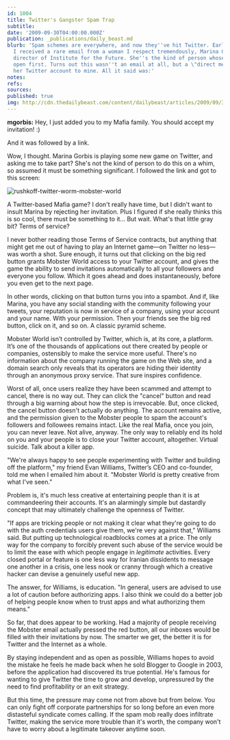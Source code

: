 ```yaml
---
id: 1004
title: Twitter's Gangster Spam Trap
subtitle: 
date: '2009-09-30T04:00:00.000Z'
publication: _publications/daily_beast.md
blurb: 'Spam schemes are everywhere, and now they''ve hit Twitter. Early Monday morning,
  I received a rare email from a woman I respect tremendously, Marina Gorbis, executive
  director of Institute for the Future. She''s the kind of person whose emails you
  open first. Turns out this wasn''t an email at all, but a \"direct message\" from
  her Twitter account to mine. All it said was:'
notes: 
refs: 
sources: 
published: true
img: http://cdn.thedailybeast.com/content/dailybeast/articles/2009/09/30/a-tweet-you-cant-refuse/_jcr_content/body/image_1.img.503.jpg/1337256000000.cached.jpg
---
```

**mgorbis:** Hey, I just added you to my Mafia family. You should accept my invitation! :)

And it was followed by a link.

Wow, I thought. Marina Gorbis is playing some new game on Twitter, and asking me to take part? She's not the kind of person to do this on a whim, so assumed it must be something significant. I followed the link and got to this screen:

![rushkoff-twitter-worm-mobster-world](http://cdn.thedailybeast.com/content/dailybeast/articles/2009/09/30/a-tweet-you-cant-refuse/_jcr_content/body/image_1.img.503.jpg/1337256000000.cached.jpg "rushkoff-twitter-worm-mobster-world")

A Twitter-based Mafia game? I don't really have time, but I didn't want to insult Marina by rejecting her invitation. Plus I figured if she really thinks this is so cool, there must be something to it... But wait. What's that little gray bit? Terms of service?

I never bother reading those Terms of Service contracts, but anything that might get me out of having to play an Internet game—on Twitter no less—was worth a shot. Sure enough, it turns out that clicking on the big red button grants Mobster World access to your Twitter account, and gives the game the ability to send invitations automatically to all your followers and everyone you follow. Which it goes ahead and does instantaneously, before you even get to the next page.

In other words, clicking on that button turns you into a spambot. And if, like Marina, you have any social standing with the community following your tweets, your reputation is now in service of a company, using your account and your name. With your permission. Then your friends see the big red button, click on it, and so on. A classic pyramid scheme.

Mobster World isn’t controlled by Twitter, which is, at its core, a platform. It’s one of the thousands of applications out there created by people or companies, ostensibly to make the service more useful. There's no information about the company running the game on the Web site, and a domain search only reveals that its operators are hiding their identity through an anonymous proxy service. That sure inspires confidence.

Worst of all, once users realize they have been scammed and attempt to cancel, there is no way out. They can click the "cancel" button and read through a big warning about how the step is irrevocable. But, once clicked, the cancel button doesn't actually do anything. The account remains active, and the permission given to the Mobster people to spam the account's followers and followees remains intact. Like the real Mafia, once you join, you can never leave. Not alive, anyway. The only way to reliably end its hold on you and your people is to close your Twitter account, altogether. Virtual suicide. Talk about a killer app.

"We're always happy to see people experimenting with Twitter and building off the platform," my friend Evan Williams, Twitter’s CEO and co-founder, told me when I emailed him about it. "Mobster World is pretty creative from what I've seen."

Problem is, it's much less creative at entertaining people than it is at commandeering their accounts. It's an alarmingly simple but dastardly concept that may ultimately challenge the openness of Twitter.

"If apps are tricking people or not making it clear what they're going to do with the auth credentials users give them, we're very against that," Williams said. But putting up technological roadblocks comes at a price. The only way for the company to forcibly prevent such abuse of the service would be to limit the ease with which people engage in *legitimate* activities. Every closed portal or feature is one less way for Iranian dissidents to message one another in a crisis, one less nook or cranny through which a creative hacker can devise a genuinely useful new app.

The answer, for Williams, is education. "In general, users are advised to use a lot of caution before authorizing apps. I also think we could do a better job of helping people know when to trust apps and what authorizing them means."

So far, that does appear to be working. Had a majority of people receiving the Mobster email actually pressed the red button, all our inboxes would be filled with their invitations by now. The smarter we get, the better it is for Twitter and the Internet as a whole.

By staying independent and as open as possible, Williams hopes to avoid the mistake he feels he made back when he sold Blogger to Google in 2003, before the application had discovered its true potential. He's famous for wanting to give Twitter the time to grow and develop, unpressured by the need to find profitability or an exit strategy.

But this time, the pressure may come not from above but from below. You can only fight off corporate partnerships for so long before an even more distasteful syndicate comes calling. If the spam mob really does infiltrate Twitter, making the service more trouble than it's worth, the company won't have to worry about a legitimate takeover anytime soon.
